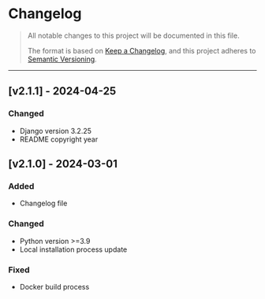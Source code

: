 <!--
# Copyright 2024 Lockheed Martin Corporation
#
# Licensed under the Apache License, Version 2.0 (the "License");
# you may not use this file except in compliance with the License.
# You may obtain a copy of the License at
#
# http://www.apache.org/licenses/LICENSE-2.0
#
# Unless required by applicable law or agreed to in writing, software
# distributed under the License is distributed on an "AS IS" BASIS,
# WITHOUT WARRANTIES OR CONDITIONS OF ANY KIND, either express or implied.
# See the License for the specific language governing permissions and
# limitations under the License.
#
-->

# Changelog

>All notable changes to this project will be documented in this file.
>
>The format is based on [Keep a Changelog](https://keepachangelog.com/en/1.0.0/), and this project adheres to [Semantic Versioning](https://semver.org/spec/v2.0.0.html).

<hr>

## [v2.1.1] - 2024-04-25

### Changed

* Django version 3.2.25
* README copyright year


## [v2.1.0] - 2024-03-01

### Added

* Changelog file 

### Changed

* Python version >=3.9
* Local installation process update

### Fixed

* Docker build process
